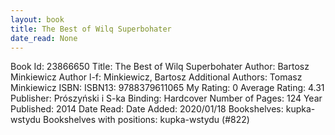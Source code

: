 ```yaml
---
layout: book
title: The Best of Wilq Superbohater
date_read: None
---
```


Book Id: 23866650
Title: The Best of Wilq Superbohater
Author: Bartosz Minkiewicz
Author l-f: Minkiewicz, Bartosz
Additional Authors: Tomasz Minkiewicz
ISBN: 
ISBN13: 9788379611065
My Rating: 0
Average Rating: 4.31
Publisher: Prószyński i S-ka
Binding: Hardcover
Number of Pages: 124
Year Published: 2014
Date Read: 
Date Added: 2020/01/18
Bookshelves: kupka-wstydu
Bookshelves with positions: kupka-wstydu (#822)

